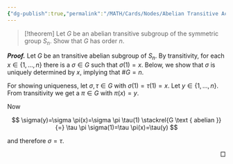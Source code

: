 ```yaml
---
{"dg-publish":true,"permalink":"/MATH/Cards/Nodes/Abelian Transitive Action is Regular/","dgPassFrontmatter":true}
---
```



> [!theorem]
> Let $G$ be an abelian transitive subgroup of the symmetric group $S_n$. Show that $G$ has order $n$.

**_Proof._**
Let $G$ be an transitive abelian subgroup of $S_n$. By transitivity, for each $x \in\{1, \ldots, n\}$ there is a $\sigma \in G$ such that $\sigma(1)=x$. Below, we show that $\sigma$ is uniquely determined by $x$, implying that $\# G=n$.

For showing uniqueness, let $\sigma, \tau \in G$ with $\sigma(1)=\tau(1)=x$. Let $y \in\{1, \ldots, n\}$. From transitivity we get a $\pi \in G$ with $\pi(x)=y$.

Now

$$
\sigma(y)=\sigma \pi(x)=\sigma \pi \tau(1) \stackrel{G \text { abelian }}{=} \tau \pi \sigma(1)=\tau \pi(x)=\tau(y)
$$

and therefore $\sigma=\tau$.
<p align="right">□</p>
